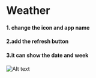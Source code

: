 # Weather #

#### 1. change the icon and app name ####
#### 2.add the refresh button ####
#### 3.it can show the date and week ####

![Alt text](/githubpic/demo.gif)
